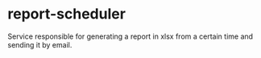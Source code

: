 # report-scheduler
Service responsible for generating a report in xlsx from a certain time and sending it by email.

